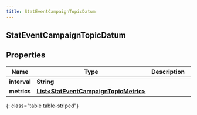 ```yaml
---
title: StatEventCampaignTopicDatum
---
```

## StatEventCampaignTopicDatum


## Properties

| Name | Type | Description | Notes |
| ------------ | ------------- | ------------- | ------------- |
| **interval** | **String** |  |  [optional] |
| **metrics** | [**List&lt;StatEventCampaignTopicMetric&gt;**](StatEventCampaignTopicMetric.html) |  |  [optional] |
{: class="table table-striped"}



